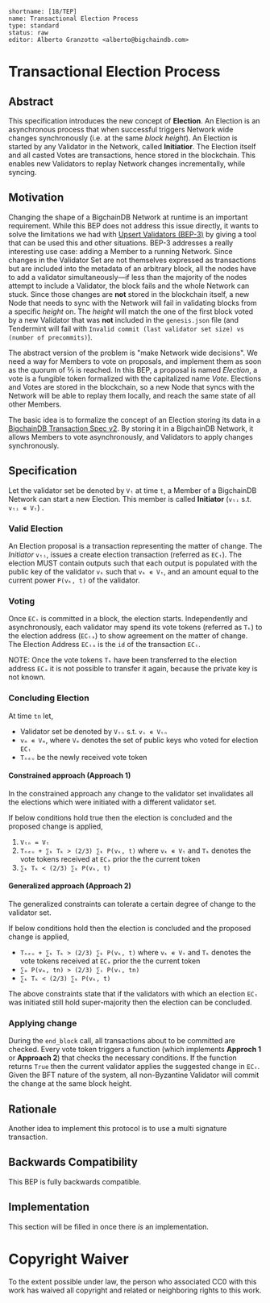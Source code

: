 ```
shortname: [18/TEP]
name: Transactional Election Process
type: standard
status: raw
editor: Alberto Granzotto <alberto@bigchaindb.com>
```


# Transactional Election Process

## Abstract
<!-- The abstract is a short (~200 word) description of the technical issue being addressed. -->
This specification introduces the new concept of **Election**. An Election is an asynchronous process that when successful triggers Network wide changes synchronously (i.e. at the same *block height*). An Election is started by any Validator in the Network, called **Initiatior**. The Election itself and all casted Votes are transactions, hence stored in the blockchain. This enables new Validators to replay Network changes incrementally, while syncing.

## Motivation
<!--The motivation is critical for BEPs that want to change the BigchainDB protocol. It should clearly explain why the existing protocol BEP is inadequate to address the problem that the BEP solves. BEP submissions without sufficient motivation may be rejected outright.-->
Changing the shape of a BigchainDB Network at runtime is an important requirement. While this BEP does not address this issue directly, it wants to solve the limitations we had with [Upsert Validators (BEP-3)][BEP-3] by giving a tool that can be used this and other situations. BEP-3 addresses a really interesting use case: adding a Member to a running Network. Since changes in the Validator Set are not themselves expressed as transactions but are included into the metadata of an arbitrary block, all the nodes have to add a validator simultaneously—if less than the majority of the nodes attempt to include a Validator, the block fails and the whole Network can stuck. Since those changes are **not** stored in the blockchain itself, a new Node that needs to sync with the Network will fail in validating blocks from a specific *height* on. The *height* will match the one of the first block voted by a new Validator that was **not** included in the `genesis.json` file (and Tendermint will fail with `Invalid commit (last validator set size) vs (number of precommits)`).

The abstract version of the problem is "make Network wide decisions". We need a way for Members to vote on proposals, and implement them as soon as the quorum of ⅔ is reached. In this BEP, a proposal is named *Election*, a vote is a fungible token formalized with the capitalized name *Vote*. Elections and Votes are stored in the blockchain, so a new Node that syncs with the Network will be able to replay them locally, and reach the same state of all other Members.

The basic idea is to formalize the concept of an Election storing its data in a [BigchainDB Transaction Spec v2][BEP-13].
By storing it in a BigchainDB Network, it allows Members to vote asynchronously, and Validators to apply changes synchronously.

## Specification
<!--The technical specification should describe the syntax and semantics of any new feature. The specification should be detailed enough to allow competing, interoperable implementations. It MAY describe the impact on data models, API endpoints, security, performance, end users, deployment, documentation, and testing.-->

Let the validator set be denoted by `Vₜ` at time `t`, a Member of a BigchainDB Network can start a new Election. This member is called **Initiator** (`vₜᵢ` s.t. `vₜᵢ ∊ Vₜ`) .

### Valid Election

An Election proposal is a transaction representing the matter of change. The _Initiator_ `vₜᵢ`, issues a create election transaction (referred as `ECₜ`). The election MUST contain outputs  such that each output is populated with the public key of the validator `vₖ` such that `vₖ ∊ Vₜ`, and an amount equal to the current power `P(vₖ, t)` of the validator.


### Voting

Once `ECₜ` is committed in a block, the election starts. Independently and asynchronously, each validator may spend its vote tokens (referred as `Tₖ`) to the election address (`ECₜₐ`) to show agreement on the matter of change. The Election Address `ECₜₐ` is the `id` of the transaction `ECₜ`.

NOTE: Once the vote tokens `Tₖ` have been transferred to the election address `ECₐ` it is not possible to transfer it again, because the private key is not known.


### Concluding Election

At time `tn` let,
- Validator set be denoted by `Vₜₙ` s.t. `vᵢ ∊ Vₜₙ` 
- `vₘ ∊ Vₘ`, where `Vₘ` denotes the set of public keys who voted for election `ECₜ`
- `Tₙₑᵤ` be the newly received vote token


#### Constrained approach (Approach 1)
In the constrained approach any change to the validator set invalidates all the elections which were initiated with a different validator set.

If below conditions hold true then the election is concluded and the proposed change is applied,
1. `Vₜₙ = Vₜ` 
2. `Tₙₑᵤ + ∑ₖ Tₖ > (2/3) ∑ₖ P(vₖ, t)` where `vₖ ∊ Vₜ` and `Tₖ` denotes the vote tokens received at `ECₐ` prior the the current token
3. `∑ₖ Tₖ < (2/3) ∑ₖ P(vₖ, t)`


#### Generalized approach (Approach 2)
The generalized constraints can tolerate a certain degree of change to the validator set.

If below conditions hold then the election is concluded and the proposed change is applied,
- `Tₙₑᵤ + ∑ₖ Tₖ > (2/3) ∑ₖ P(vₖ, t)` where `vₖ ∊ Vₜ` and `Tₖ` denotes the vote tokens received at `ECₐ` prior the the current token
- `∑ₘ P(vₘ, tn) > (2/3) ∑ᵢ P(vᵢ, tn)`
- `∑ₖ Tₖ < (2/3) ∑ₖ P(vₖ, t)` 

The above constraints state that if the validators with which an election `ECₜ` was initiated still hold super-majority then the election can be concluded.


### Applying change

During the `end_block` call, all transactions about to be committed are checked. Every vote token triggers a function (which implements **Approch 1** or **Approach 2**) that checks the necessary conditions. If the function returns `True` then the current validator applies the suggested change in `ECₜ`. Given the BFT nature of the system, all non-Byzantine Validator will commit the change at the same block height.


## Rationale
<!--The rationale fleshes out the specification by describing what motivated the design and why particular design decisions were made. It should describe alternate designs that were considered and related work, e.g. how the feature is supported in other languages. The rationale may also provide evidence of consensus within the community, and should discuss important objections or concerns raised during discussion.-->
Another idea to implement this protocol is to use a multi signature transaction.

## Backwards Compatibility
<!--All BEPs that introduce backwards incompatibilities must include a section describing these incompatibilities and their severity. The BEP must explain how the author proposes to deal with these incompatibilities. BEP submissions without a sufficient backwards compatibility treatise may be rejected outright.-->
This BEP is fully backwards compatible.

## Implementation
<!--The implementations must be completed before any BEP is given status "stable", but it need not be completed before the BEP is accepted. While there is merit to the approach of reaching consensus on the BEP and rationale before writing code, the principle of "rough consensus and running code" is still useful when it comes to resolving many discussions of API details.-->
This section will be filled in once there *is* an implementation.

# Copyright Waiver
To the extent possible under law, the person who associated CC0 with this work has waived all copyright and related or neighboring rights to this work.

[BEP-3]: ../3
[BEP-13]: ../13

